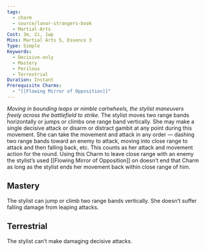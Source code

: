 ```yaml
---
tags:
  - charm
  - source/lunar-strangers-book
  - Martial-Arts
Cost: 3m, 2i, 1wp
Mins: Martial Arts 5, Essence 3
Type: Simple
Keywords:
  - Decisive-only
  - Mastery
  - Perilous
  - Terrestrial
Duration: Instant
Prerequisite Charms:
  - "[[Flowing Mirror of Opposition]]"
---
```

*Moving in bounding leaps or nimble cartwheels, the stylist maneuvers freely across the battlefield to strike.*
The stylist moves two range bands horizontally or jumps or climbs one range band vertically. She may make a single decisive attack or disarm or distract gambit at any point during this movement. She can take the movement and attack in any order — dashing two range bands toward an enemy to attack, moving into close range to attack and then falling back, etc. This counts as her attack and movement action for the round.
Using this Charm to leave close range with an enemy the stylist’s used [[Flowing Mirror of Opposition]] on doesn’t end that Charm as long as the stylist ends her movement back within close range of him.
## Mastery
The stylist can jump or climb two range bands vertically. She doesn’t suffer falling damage from leaping attacks.
## Terrestrial
The stylist can’t make damaging decisive attacks.